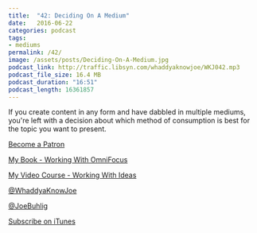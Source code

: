 ```yaml
---
title:  "42: Deciding On A Medium"
date:   2016-06-22
categories: podcast
tags:
- mediums
permalink: /42/
image: /assets/posts/Deciding-On-A-Medium.jpg
podcast_link: http://traffic.libsyn.com/whaddyaknowjoe/WKJ042.mp3
podcast_file_size: 16.4 MB
podcast_duration: "16:51"
podcast_length: 16361857
---
```

If you create content in any form and have dabbled in multiple mediums, you're left with a decision about which method of consumption is best for the topic you want to present.
<!--more-->

[Become a Patron](http://joebuhlig.com/patron/)

[My Book - Working With OmniFocus](https://tools.joebuhlig.com/working-with-omnifocus/)

[My Video Course - Working With Ideas](http://pre.workingwithideas.co)

[@WhaddyaKnowJoe](https://twitter.com/whaddyaknowjoe)

[@JoeBuhlig](https://twitter.com/JoeBuhlig)

[Subscribe on iTunes](https://itunes.apple.com/us/podcast/whaddya-know-joe/id1035426948)